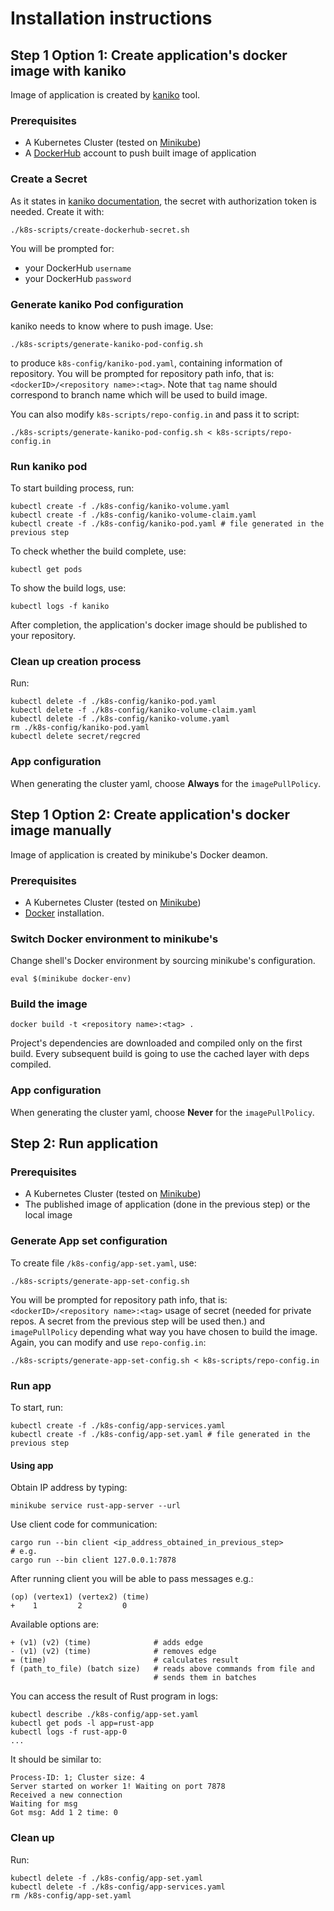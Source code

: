 # Installation instructions

## Step 1 Option 1: Create application's docker image with kaniko
Image of application is created by [kaniko](https://github.com/GoogleContainerTools/kaniko/) tool.

### Prerequisites
* A Kubernetes Cluster (tested on [Minikube](https://kubernetes.io/docs/setup/minikube/))
* A [DockerHub](https://hub.docker.com/) account to push built image of application

### Create a Secret
As it states in [kaniko documentation](https://github.com/GoogleContainerTools/kaniko/blob/master/docs/tutorial.md#create-a-secret-that-holds-your-authorization-token),
the secret with authorization token is needed. Create it with:

```shell script
./k8s-scripts/create-dockerhub-secret.sh
```

You will be prompted for:
* your DockerHub `username`
* your DockerHub `password`

### Generate kaniko Pod configuration
kaniko needs to know where to push image. Use:
```shell script
./k8s-scripts/generate-kaniko-pod-config.sh
```
to produce `k8s-config/kaniko-pod.yaml`, containing information of repository.
You will be prompted for repository path info, that is: `<dockerID>/<repository name>:<tag>`.
Note that `tag` name should correspond to branch name which will be used to build image. 

You can also modify `k8s-scripts/repo-config.in` and pass it to script:
```shell script
./k8s-scripts/generate-kaniko-pod-config.sh < k8s-scripts/repo-config.in
```

### Run kaniko pod
To start building process, run:
```shell script
kubectl create -f ./k8s-config/kaniko-volume.yaml
kubectl create -f ./k8s-config/kaniko-volume-claim.yaml
kubectl create -f ./k8s-config/kaniko-pod.yaml # file generated in the previous step
```

To check whether the build complete, use:
```shell script
kubectl get pods
```
To show the build logs, use:
```shell script
kubectl logs -f kaniko
```

After completion, the application's docker image should be published to your repository.

### Clean up creation process
Run:
```shell script
kubectl delete -f ./k8s-config/kaniko-pod.yaml
kubectl delete -f ./k8s-config/kaniko-volume-claim.yaml
kubectl delete -f ./k8s-config/kaniko-volume.yaml
rm ./k8s-config/kaniko-pod.yaml
kubectl delete secret/regcred
```

### App configuration

When generating the cluster yaml, choose **Always** for the `imagePullPolicy`.

## Step 1 Option 2: Create application's docker image manually
Image of application is created by minikube's Docker deamon.

### Prerequisites
* A Kubernetes Cluster (tested on [Minikube](https://kubernetes.io/docs/setup/minikube/))
* [Docker](https://hub.docker.com/) installation.

### Switch Docker environment to minikube's
Change shell's Docker environment by sourcing minikube's configuration.

```shell script
eval $(minikube docker-env)
```

### Build the image

```shell script
docker build -t <repository name>:<tag> .
```
Project's dependencies are downloaded and compiled only on the first build. Every subsequent build is going to use the cached layer with deps compiled.

### App configuration

When generating the cluster yaml, choose **Never** for the `imagePullPolicy`.

## Step 2: Run application

### Prerequisites
* A Kubernetes Cluster (tested on [Minikube](https://kubernetes.io/docs/setup/minikube/))
* The published image of application (done in the previous step) or the local image

### Generate App set configuration
To create file `/k8s-config/app-set.yaml`, use:
```shell script
./k8s-scripts/generate-app-set-config.sh
```

You will be prompted for repository path info, that is: `<dockerID>/<repository name>:<tag>` usage of secret (needed for private repos. A secret from the previous step will be used then.) and `imagePullPolicy` depending what way you have chosen to build the image.
Again, you can modify and use `repo-config.in`:
```shell script
./k8s-scripts/generate-app-set-config.sh < k8s-scripts/repo-config.in
```

### Run app
To start, run:
```shell script
kubectl create -f ./k8s-config/app-services.yaml
kubectl create -f ./k8s-config/app-set.yaml # file generated in the previous step
```

#### Using app
Obtain IP address by typing:
```shell script
minikube service rust-app-server --url 
```

Use client code for communication:
```shell script
cargo run --bin client <ip_address_obtained_in_previous_step>
# e.g.
cargo run --bin client 127.0.0.1:7878
```
After running client you will be able to pass messages e.g.:
```
(op) (vertex1) (vertex2) (time)
+    1         2         0
```
Available options are:
```
+ (v1) (v2) (time)              # adds edge
- (v1) (v2) (time)              # removes edge
= (time)                        # calculates result
f (path_to_file) (batch size)   # reads above commands from file and
                                # sends them in batches 
```

You can access the result of Rust program in logs:
```shell script
kubectl describe ./k8s-config/app-set.yaml
kubectl get pods -l app=rust-app
kubectl logs -f rust-app-0
...
```
It should be similar to:
```
Process-ID: 1; Cluster size: 4
Server started on worker 1! Waiting on port 7878
Received a new connection
Waiting for msg
Got msg: Add 1 2 time: 0
```

### Clean up 
Run:
```shell script
kubectl delete -f ./k8s-config/app-set.yaml
kubectl delete -f ./k8s-config/app-services.yaml
rm /k8s-config/app-set.yaml
```
